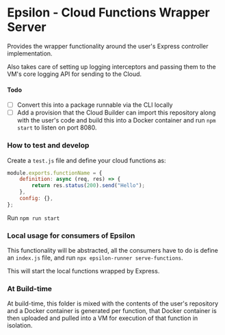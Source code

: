 # Epsilon - Cloud Functions Wrapper Server

Provides the wrapper functionality around the user's Express controller implementation.

Also takes care of setting up logging interceptors and passing them to the VM's core logging API for sending to the Cloud.

#### Todo

- [ ] Convert this into a package runnable via the CLI locally
- [ ] Add a provision that the Cloud Builder can import this repository along with the user's code and build this into a Docker container and run `npm start` to listen on port 8080.

### How to test and develop

Create a `test.js` file and define your cloud functions as:

```js
module.exports.functionName = {
	definition: async (req, res) => {
		return res.status(200).send("Hello");
	},
	config: {},
};
```

Run `npm run start`

### Local usage for consumers of Epsilon

This functionality will be abstracted, all the consumers have to do is define an `index.js` file, and run `npx epsilon-runner serve-functions`.

This will start the local functions wrapped by Express.

### At Build-time

At build-time, this folder is mixed with the contents of the user's repository and a Docker container is generated per function, that Docker container is then uploaded and pulled into a VM for execution of that function in isolation.
